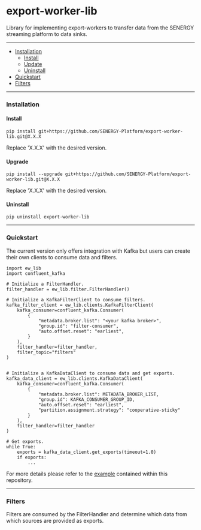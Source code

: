 export-worker-lib
================

Library for implementing export-workers to transfer data from the SENERGY streaming platform to data sinks.

----------

+ [Installation](#installation)
  + [Install](#install)
  + [Update](#update)
  + [Uninstall](#uninstall)
+ [Quickstart](#quickstart)
+ [Filters](#filters)

----------

### Installation

#### Install

`pip install git+https://github.com/SENERGY-Platform/export-worker-lib.git@X.X.X`

Replace 'X.X.X' with the desired version.

#### Upgrade

`pip install --upgrade git+https://github.com/SENERGY-Platform/export-worker-lib.git@X.X.X`

Replace 'X.X.X' with the desired version.

#### Uninstall

`pip uninstall export-worker-lib`

---

### Quickstart

The current version only offers integration with Kafka but users can create their own clients to consume data and filters.

    import ew_lib
    import confluent_kafka
    
    # Initialize a FilterHandler.
    filter_handler = ew_lib.filter.FilterHandler()

    # Initialize a KafkaFilterClient to consume filters.
    kafka_filter_client = ew_lib.clients.KafkaFilterClient(
        kafka_consumer=confluent_kafka.Consumer(
            {
                "metadata.broker.list": "<your kafka broker>",
                "group.id": "filter-consumer",
                "auto.offset.reset": "earliest",
            }
        ),
        filter_handler=filter_handler,
        filter_topic="filters"
    )

    
    # Initialize a KafkaDataClient to consume data and get exports.
    kafka_data_client = ew_lib.clients.KafkaDataClient(
        kafka_consumer=confluent_kafka.Consumer(
            {
                "metadata.broker.list": METADATA_BROKER_LIST,
                "group.id": KAFKA_CONSUMER_GROUP_ID,
                "auto.offset.reset": "earliest",
                "partition.assignment.strategy": "cooperative-sticky"
            }
        ),
        filter_handler=filter_handler
    )

    # Get exports.
    while True:
        exports = kafka_data_client.get_exports(timeout=1.0)
        if exports:
            ...

For more details please refer to the [example](https://github.com/SENERGY-Platform/export-worker-lib/tree/master/example) contained within this repository.

---

### Filters

Filters are consumed by the FilterHandler and determine which data from which sources are provided as exports.